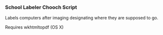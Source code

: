 ### School Labeler Chooch Script

Labels computers after imaging designating where they are supposed to go.

Requires wkhtmltopdf (OS X)
